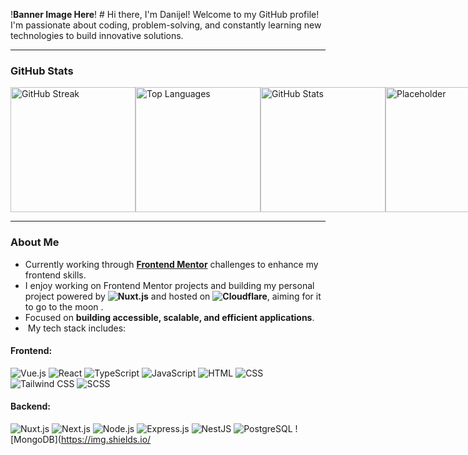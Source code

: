 !**Banner Image Here**!  # Hi there, I'm Danijel! 
Welcome to my GitHub profile! I'm passionate about coding, problem-solving, and constantly learning new technologies to build innovative solutions.

---

###  GitHub Stats

<div style="display: flex; justify-content: space-between;">  <img src="https://github-readme-streak-stats.herokuapp.com?user=danijel374&theme=chartreuse-dark&hide_border=true" alt="GitHub Streak" height="200">
  <img src="https://github-readme-stats.vercel.app/api/top-langs/?username=danijel374&layout=compact&theme=chartreuse-dark&hide_border=true" alt="Top Languages" height="200">
  <img src="https://github-readme-stats.vercel.app/api?username=danijel374&show_icons=true&theme=chartreuse-dark&hide_border=true" alt="GitHub Stats" height="200">
  <img src="https://via.placeholder.com/200x200" alt="Placeholder" height="200"> 
</div>

---

###  About Me
-  Currently working through **[Frontend Mentor](https://www.frontendmentor.io/)** challenges to enhance my frontend skills.
-  I enjoy working on Frontend Mentor projects and building my personal project powered by **![Nuxt.js](https://img.shields.io/badge/-Nuxt.js-00C58E?logo=nuxt.js&logoColor=white)** and hosted on **![Cloudflare](https://img.shields.io/badge/-Cloudflare-F38020?logo=cloudflare&logoColor=white)**, aiming for it to go to the moon .
-  Focused on **building accessible, scalable, and efficient applications**.
- ️ My tech stack includes:
#### Frontend:
![Vue.js](https://img.shields.io/badge/-Vue.js-4FC08D?logo=vue.js&logoColor=white) 
![React](https://img.shields.io/badge/-React-61DAFB?logo=react&logoColor=white) 
![TypeScript](https://img.shields.io/badge/-TypeScript-3178C6?logo=typescript&logoColor=white) 
![JavaScript](https://img.shields.io/badge/-JavaScript-F7DF1E?logo=javascript&logoColor=black) 
![HTML](https://img.shields.io/badge/-HTML-E34F26?logo=html5&logoColor=white) 
![CSS](https://img.shields.io/badge/-CSS-1572B6?logo=css3&logoColor=white) 
![Tailwind CSS](https://img.shields.io/badge/-TailwindCSS-06B6D4?logo=tailwindcss&logoColor=white) 
![SCSS](https://img.shields.io/badge/-SCSS-CC6699?logo=sass&logoColor=white)
#### Backend:
![Nuxt.js](https://img.shields.io/badge/-Nuxt.js-00C58E?logo=nuxt.js&logoColor=white) 
![Next.js](https://img.shields.io/badge/-Next.js-000000?logo=next.js&logoColor=white) 
![Node.js](https://img.shields.io/badge/-Node.js-339933?logo=node.js&logoColor=white) 
![Express.js](https://img.shields.io/badge/-Express.js-000000?logo=express&logoColor=white) 
![NestJS](https://img.shields.io/badge/-NestJS-E0234E?logo=nestjs&logoColor=white) 
![PostgreSQL](https://img.shields.io/badge/-PostgreSQL-336791?logo=postgresql&logoColor=white) 
![MongoDB](https://img.shields.io/
